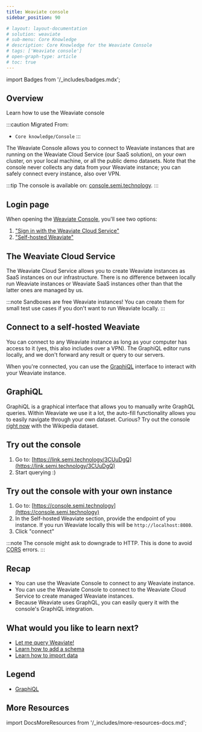 ```yaml
---
title: Weaviate console
sidebar_position: 90

# layout: layout-documentation
# solution: weaviate
# sub-menu: Core Knowledge
# description: Core Knowledge for the Weaviate Console
# tags: ['Weaviate console']
# open-graph-type: article
# toc: true
---
```

import Badges from '/_includes/badges.mdx';

<Badges/>

## Overview

Learn how to use the Weaviate console

<!-- TODO: Remove explanatory header once layout review complete -->
:::caution Migrated From:
- `Core knowledge/Console`
:::

The Weaviate Console allows you to connect to Weaviate instances that are running on the Weaviate Cloud Service (our SaaS solution), on your own cluster, on your local machine, or all the public demo datasets. Note that the console never collects any data from your Weaviate instance; you can safely connect every instance, also over VPN.

:::tip
The console is available on: [console.semi.technology](https://console.semi.technology).
:::

## Login page

When opening the [Weaviate Console](https://console.semi.technology), you'll see two options:

1. ["Sign in with the Weaviate Cloud Service"](#the-weaviate-cloud-service)
2. ["Self-hosted Weaviate"](#connect-to-a-self-hosted-weaviate)

## The Weaviate Cloud Service

The Weaviate Cloud Service allows you to create Weaviate instances as SaaS instances on our infrastructure. There is no difference between locally run Weaviate instances or Weaviate SaaS instances other than that the latter ones are managed by us.

:::note
Sandboxes are free Weaviate instances! You can create them for small test use cases if you don't want to run Weaviate locally.
:::

## Connect to a self-hosted Weaviate

You can connect to any Weaviate instance as long as your computer has access to it (yes, this also includes over a VPN). The GraphiQL editor runs locally, and we don't forward any result or query to our servers.

When you're connected, you can use the [GraphiQL](#graphiql) interface to interact with your Weaviate instance.

## GraphiQL

GraphiQL is a graphical interface that allows you to manually write GraphQL queries. Within Weaviate we use it a lot, the auto-fill functionality allows you to easily navigate through your own dataset. Curious? Try out the console [right now](https://link.semi.technology/3J8aB73) with the Wikipedia dataset.

## Try out the console

1. Go to: [https://link.semi.technology/3CUuDgQ](https://link.semi.technology/3CUuDgQ)
2. Start querying :)

## Try out the console with your own instance

1. Go to: [https://console.semi.technology](https://console.semi.technology)
2. In the Self-hosted Weaviate section, provide the endpoint of you instance. If you run Weaviate locally this will be `http://localhost:8080`.
3. Click "connect"

:::note
The console might ask to downgrade to HTTP. This is done to avoid [CORS](https://developer.mozilla.org/en-US/docs/Web/HTTP/CORS) errors.
:::

## Recap

* You can use the Weaviate Console to connect to any Weaviate instance.
* You can use the Weaviate Console to connect to the Weaviate Cloud Service to create managed Weaviate instances.
* Because Weaviate uses GraphQL, you can easily query it with the console's GraphiQL integration.

## What would you like to learn next?

* [Let me query Weaviate!](../quickstart/query.md)
* [Learn how to add a schema](/developers/docs/quickstart/schema.md)
* [Learn how to import data](../quickstart/import.md)

## Legend

* [GraphiQL](https://github.com/graphql/graphiql)

## More Resources

import DocsMoreResources from '/_includes/more-resources-docs.md';

<DocsMoreResources />
